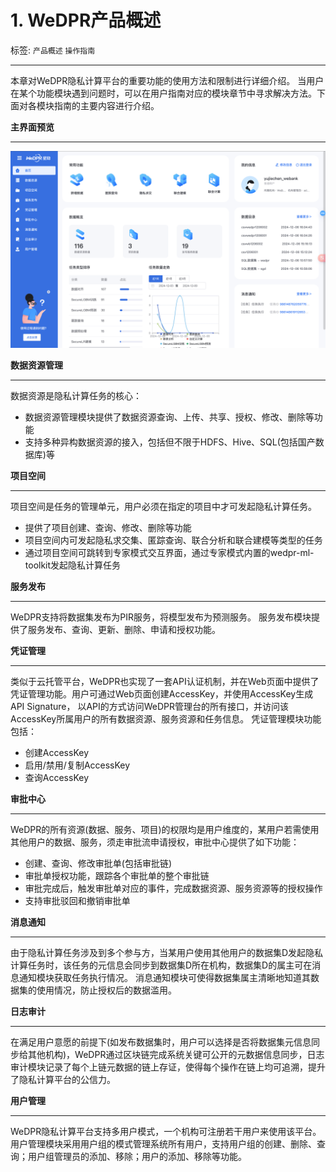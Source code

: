 # 1. WeDPR产品概述

标签: ``产品概述`` ``操作指南``

----

本章对WeDPR隐私计算平台的重要功能的使用方法和限制进行详细介绍。 当用户在某个功能模块遇到问题时，可以在用户指南对应的模块章节中寻求解决方法。下面对各模块指南的主要内容进行介绍。

**主界面预览**
******
![](../../images/manual/introduction/home.png)

**数据资源管理**
******
数据资源是隐私计算任务的核心：
- 数据资源管理模块提供了数据资源查询、上传、共享、授权、修改、删除等功能
- 支持多种异构数据资源的接入，包括但不限于HDFS、Hive、SQL(包括国产数据库)等


**项目空间**
******
项目空间是任务的管理单元，用户必须在指定的项目中才可发起隐私计算任务。
- 提供了项目创建、查询、修改、删除等功能
- 项目空间内可发起隐私求交集、匿踪查询、联合分析和联合建模等类型的任务
- 通过项目空间可跳转到专家模式交互界面，通过专家模式内置的wedpr-ml-toolkit发起隐私计算任务



**服务发布**
******
WeDPR支持将数据集发布为PIR服务，将模型发布为预测服务。 服务发布模块提供了服务发布、查询、更新、删除、申请和授权功能。


**凭证管理**
******
类似于云托管平台，WeDPR也实现了一套API认证机制，并在Web页面中提供了凭证管理功能。用户可通过Web页面创建AccessKey，并使用AccessKey生成API Signature， 以API的方式访问WeDPR管理台的所有接口，并访问该AccessKey所属用户的所有数据资源、服务资源和任务信息。
凭证管理模块功能包括：
- 创建AccessKey
- 启用/禁用/复制AccessKey
- 查询AccessKey

**审批中心**
******
WeDPR的所有资源(数据、服务、项目)的权限均是用户维度的，某用户若需使用其他用户的数据、服务，须走审批流申请授权，审批中心提供了如下功能：

- 创建、查询、修改审批单(包括审批链)
- 审批单授权功能，跟踪各个审批单的整个审批链
- 审批完成后，触发审批单对应的事件，完成数据资源、服务资源等的授权操作
- 支持审批驳回和撤销审批单

**消息通知**
******
由于隐私计算任务涉及到多个参与方，当某用户使用其他用户的数据集D发起隐私计算任务时，该任务的元信息会同步到数据集D所在机构，数据集D的属主可在消息通知模块获取任务执行情况。
消息通知模块可使得数据集属主清晰地知道其数据集的使用情况，防止授权后的数据滥用。

**日志审计**
******
在满足用户意愿的前提下(如发布数据集时，用户可以选择是否将数据集元信息同步给其他机构)，WeDPR通过区块链完成系统关键可公开的元数据信息同步，日志审计模块记录了每个上链元数据的链上存证，使得每个操作在链上均可追溯，提升了隐私计算平台的公信力。


**用户管理**
******
WeDPR隐私计算平台支持多用户模式，一个机构可注册若干用户来使用该平台。用户管理模块采用用户组的模式管理系统所有用户，支持用户组的创建、删除、查询；用户组管理员的添加、移除；用户的添加、移除等功能。
